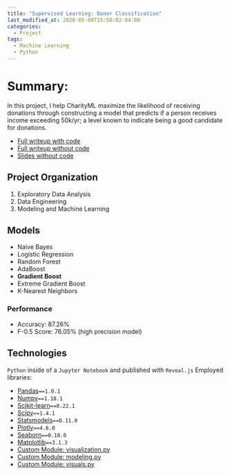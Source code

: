 ```yaml
---
title: "Supervised Learning: Donor Classification"
last_modified_at: 2020-05-09T15:50:02-04:00
categories:
  - Project
tags:
  - Machine Learning
  - Python
---
```

# Summary:
In this project, I help CharityML maximize the likelihood of receiving donations through constructing a model that predicts if a person receives income exceeding 50k/yr; a level known to indicate being a good candidate for donations.

* [Full writeup with code](https://quantchris.com/assets/ml/sup_charity/class_code.html)
* [Full writeup without code](https://quantchris.com/assets/ml/sup_charity/class_no_code.html)
* [Slides without code](https://quantchris.com/assets/ml/sup_charity/class_slides.html)

## Project Organization
1. Exploratory Data Analysis
2. Data Engineering
3. Modeling and Machine Learning

## Models
* Naive Bayes
* Logistic Regression
* Random Forest
* AdaBoost
* **Gradient Boost**
* Extreme Gradient Boost
* K-Nearest Neighbors

### Performance
* Accuracy: 87.26%
* F-0.5 Score: 76.05% (high precision model)

## Technologies
`Python` inside of a `Jupyter Notebook` and published with `Reveal.js`
Employed libraries:
* [Pandas](https://pandas.pydata.org/docs/#)`==1.0.1`
* [Numpy](https://numpy.org/doc/1.18/)`==1.18.1`
* [Scikit-learn](https://scikit-learn.org/stable/)`==0.22.1`
* [Scipy](https://docs.scipy.org/doc/scipy/reference/index.html)`==1.4.1`
* [Statsmodels](https://www.statsmodels.org/stable/index.html)`==0.11.0`
* [Plotly](https://plotly.com/python/)`==4.6.0`
* [Seaborn](https://seaborn.pydata.org)`==0.10.0`
* [Matplotlib](https://matplotlib.org/3.2.1/contents.html)`==3.1.3`
* [Custom Module: visualization.py](https://quantchris.com/assets/ml/sup_charity/visualization.py)
* [Custom Module: modeling.py](https://quantchris.com/assets/ml/sup_charity/modeling.py)
* [Custom Module: visuals.py](https://quantchris.com/assets/ml/sup_charity/visuals.py)

